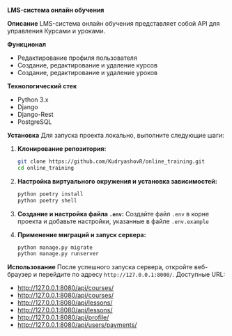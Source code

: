 **LMS-система онлайн обучения**

**Описание**
LMS-система онлайн обучения представляет собой API для управления Курсами и уроками.

**Функционал**
- Редактирование профиля пользователя
- Создание, редактирование и удаление курсов
- Создание, редактирование и удаление уроков

**Технологический стек**
- Python 3.x
- Django
- Django-Rest
- PostgreSQL

**Установка**
Для запуска проекта локально, выполните следующие шаги:

1. **Клонирование репозитория:**
    ```bash
    git clone https://github.com/KudryashovR/online_training.git
    cd online_training
    ```

2. **Настройка виртуального окружения и установка зависимостей:**
    ```bash
    python poetry install
    python poetry shell
    ```

3. **Создание и настройка файла `.env`:**
    Создайте файл `.env` в корне проекта и добавьте настройки, указанные в файле `.env.example`

4. **Применение миграций и запуск сервера:**
    ```bash
    python manage.py migrate
    python manage.py runserver
    ```

**Использование**
После успешного запуска сервера, откройте веб-браузер и перейдите по адресу `http://127.0.0.1:8000/`.
Доступные URL:
- http://127.0.0.1:8080/api/courses/
- http://127.0.0.1:8080/api/courses/<id>
- http://127.0.0.1:8080/api/lessons/
- http://127.0.0.1:8080/api/lessons/<id>
- http://127.0.0.1:8080/api/profile/
- http://127.0.0.1:8080/api/users/payments/

